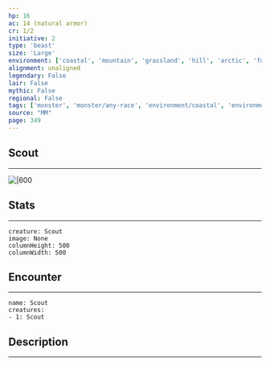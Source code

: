 ```yaml
---
hp: 16
ac: 14 (natural armor)
cr: 1/2
initiative: 2
type: 'beast'    
size: 'Large'
environment: ['coastal', 'mountain', 'grassland', 'hill', 'arctic', 'forest', 'swamp', 'underdark', 'desert']
alignment: unaligned
legendary: False
lair: False
mythic: False
regional: False
tags: ['monster', 'monster/any-race', 'environment/coastal', 'environment/mountain', 'environment/grassland', 'environment/hill', 'environment/arctic', 'environment/forest', 'environment/swamp', 'environment/underdark', 'environment/desert']
source: "MM"
page: 349
---
```


## Scout
---

![|600](D:/Program%20Files/5e.tools/img/bestiary/MM/Scout.jpg)

## Stats
---

```statblock
creature: Scout
image: None
columnHeight: 500
columnWidth: 500
```

## Encounter
---

```encounter-table
name: Scout
creatures:
- 1: Scout
```

## Description
---




